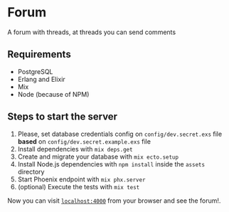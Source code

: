 # Forum

A forum with threads, at threads you can send comments

## Requirements

- PostgreSQL
- Erlang and Elixir
- Mix
- Node (because of NPM)

## Steps to start the server

  1. Please, set database credentials config on `config/dev.secret.exs` file **based** on `config/dev.secret.example.exs` file
  2. Install dependencies with `mix deps.get`
  3. Create and migrate your database with `mix ecto.setup`
  4. Install Node.js dependencies with `npm install` inside the `assets` directory
  5. Start Phoenix endpoint with `mix phx.server`
  6. (optional) Execute the tests with `mix test`

Now you can visit [`localhost:4000`](http://localhost:4000) from your browser and see the forum!.
